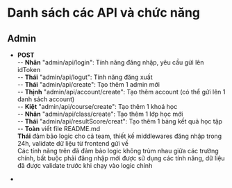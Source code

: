 # Danh sách các API và chức năng
## Admin  
- **POST**  
 -- **Nhân** "admin/api/login": Tính năng đăng nhập, yêu cầu gửi lên idToken  
 -- **Thái** "admin/api/logut": Tính năng đăng xuất  
 -- **Thái** "admin/api/create": Tạo thêm 1 admin mới  
 -- **Thịnh** "admin/api/account/create": Tạo thêm account (có thể gửi lên 1 danh sách account)  
 -- **Kiệt** "admin/api/course/create": Tạo thêm 1 khoá học  
 -- **Nhân** "admin/api/class/create": Tạo thêm 1 lớp học mới  
 -- **Thái** "admin/api/resultScore/creat": Tạo thêm 1 bảng kết quả học tập  
 -- **Toàn** viết file README.md  
**Thái** đảm bảo logic cho cả team, thiết kế middlewares đăng nhập trong 24h, validate dữ liệu từ frontend gửi về  
Các tính năng trên đã đảm bảo logic không trùm nhau giữa các trường chính, bất buộc phải đăng nhập mới được sử dụng các tính năng, dữ liệu đã được validate trước khi chạy vào logic chính

- 